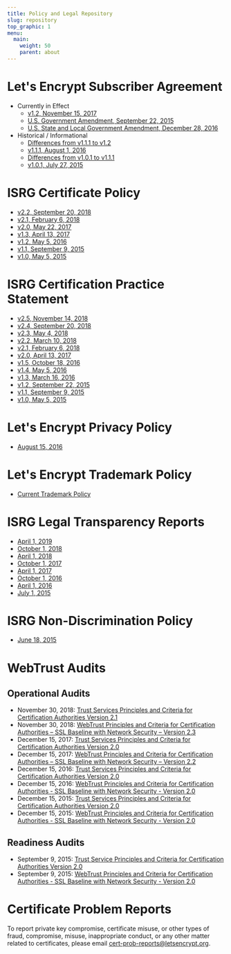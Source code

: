 ```yaml
---
title: Policy and Legal Repository
slug: repository
top_graphic: 1
menu:
  main:
    weight: 50
    parent: about
---
```


# Let's Encrypt Subscriber Agreement

* Currently in Effect 
  * [v1.2, November 15, 2017](/documents/LE-SA-v1.2-November-15-2017.pdf)
  * [U.S. Government Amendment, September 22, 2015](/documents/LE-USG-SA-Amendment-Sept-22-2015.pdf)
  * [U.S. State and Local Government Amendment, December 28, 2016](/documents/LE-US-State-Local-SA-Amendment-Dec-28-2016.pdf)
* Historical / Informational 
  * [Differences from v1.1.1 to v1.2](/documents/LE-SA-v1.1.1-v1.2-diff.docx)
  * [v1.1.1, August 1, 2016](/documents/LE-SA-v1.1.1-August-1-2016.pdf)
  * [Differences from v1.0.1 to v1.1.1](/documents/LE-SA-v1.0.1-v1.1.1-diff.docx)
  * [v1.0.1, July 27, 2015](/documents/LE-SA-v1.0.1-July-27-2015.pdf)

# ISRG Certificate Policy

* [v2.2, September 20, 2018](/documents/isrg-cp-v2.2/)
* [v2.1, February 6, 2018](/documents/isrg-cp-v2.1/)
* [v2.0, May 22, 2017](/documents/isrg-cp-v2.0/)
* [v1.3, April 13, 2017](/documents/ISRG-CP-v1.3.pdf)
* [v1.2, May 5, 2016](/documents/ISRG-CP-May-5-2016.pdf)
* [v1.1, September 9, 2015](/documents/ISRG-CP-September-9-2015.pdf)
* [v1.0, May 5, 2015](/documents/ISRG-CP-May-5-2015.pdf)

# ISRG Certification Practice Statement

* [v2.5, November 14, 2018](/documents/isrg-cps-v2.5/)
* [v2.4, September 20, 2018](/documents/isrg-cps-v2.4/)
* [v2.3, May 4, 2018](/documents/isrg-cps-v2.3/)
* [v2.2, March 10, 2018](/documents/isrg-cps-v2.2/)
* [v2.1, February 6, 2018](/documents/isrg-cps-v2.1/)
* [v2.0, April 13, 2017](/documents/isrg-cps-v2.0/)
* [v1.5, October 18, 2016](/documents/ISRG-CPS-October-18-2016.pdf)
* [v1.4, May 5, 2016](/documents/ISRG-CPS-May-5-2016.pdf)
* [v1.3, March 16, 2016](/documents/ISRG-CPS-March-16-2016.pdf)
* [v1.2, September 22, 2015](/documents/ISRG-CPS-September-22-2015.pdf)
* [v1.1, September 9, 2015](/documents/ISRG-CPS-September-9-2015.pdf)
* [v1.0, May 5, 2015](/documents/ISRG-CPS-May-5-2015.pdf)

# Let's Encrypt Privacy Policy

* [August 15, 2016](/privacy/)

# Let's Encrypt Trademark Policy

* [Current Trademark Policy](/trademarks/)

# ISRG Legal Transparency Reports

* [April 1, 2019](/documents/ISRG-Legal-Transparency-Report-April-1-2019.pdf)
* [October 1, 2018](/documents/ISRG-Legal-Transparency-Report-October-1-2018.pdf)
* [April 1, 2018](/documents/ISRG-Legal-Transparency-Report-April-1-2018.pdf)
* [October 1, 2017](/documents/ISRG-Legal-Transparency-Report-October-1-2017.pdf)
* [April 1, 2017](/documents/ISRG-Legal-Transparency-Report-April-1-2017.pdf)
* [October 1, 2016](/documents/ISRG-Legal-Transparency-Report-October-1-2016.pdf)
* [April 1, 2016](/documents/ISRG-Legal-Transparency-Report-April-1-2016.pdf)
* [July 1, 2015](/documents/ISRG-Legal-Transparency-Report-July-1-2015.pdf)

# ISRG Non-Discrimination Policy

* [June 18, 2015](/nondiscrimination/)

# WebTrust Audits

## Operational Audits

* November 30, 2018: [Trust Services Principles and Criteria for Certification Authorities Version 2.1](https://www.cpacanada.ca/webtrustseal?sealid=10124)
* November 30, 2018: [WebTrust Principles and Criteria for Certification Authorities – SSL Baseline with Network Security – Version 2.3](https://www.cpacanada.ca/webtrustseal?sealid=10125)
* December 15, 2017: [Trust Services Principles and Criteria for Certification Authorities Version 2.0](/audits/ISRG-2017-WebTrust-for-CAs-Report.pdf)
* December 15, 2017: [WebTrust Principles and Criteria for Certification Authorities – SSL Baseline with Network Security – Version 2.2](/audits/ISRG-2017-WebTrust-for-CAs-SSL-Baseline-Report.pdf)
* December 15, 2016: [Trust Services Principles and Criteria for Certification Authorities Version 2.0](/audits/ISRG-2016-WebTrust-for-CAs-Report.pdf)
* December 15, 2016: [WebTrust Principles and Criteria for Certification Authorities - SSL Baseline with Network Security - Version 2.0](/audits/ISRG-2016-WebTrust-for-CAs-SSL-Baseline-Report.pdf)
* December 15, 2015: [Trust Services Principles and Criteria for Certification Authorities Version 2.0](/audits/ISRG-2015-WebTrust-for-CAs-Report.pdf)
* December 15, 2015: [WebTrust Principles and Criteria for Certification Authorities - SSL Baseline with Network Security - Version 2.0](/audits/ISRG-2015-WebTrust-for-CAs-SSL-Baseline-Report.pdf)

## Readiness Audits

* September 9, 2015: [Trust Service Principles and Criteria for Certification Authorities Version 2.0](/audits/ISRG-2015-WebTrust-for-CAs-PITRA-Report.pdf)
* September 9, 2015: [WebTrust Principles and Criteria for Certification Authorities - SSL Baseline with Network Security - Version 2.0](/audits/ISRG-2015-WebTrust-for-CAs-SSL-Baseline-PITRA-Report.pdf)

# Certificate Problem Reports

To report private key compromise, certificate misuse, or other types of fraud, compromise, misuse, inappropriate conduct, or any other matter related to certificates, please email <cert-prob-reports@letsencrypt.org>.